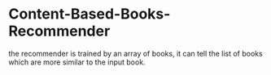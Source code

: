 # Content-Based-Books-Recommender
the recommender is trained by an array of books, it can tell the list of books which are more similar to the input book.
